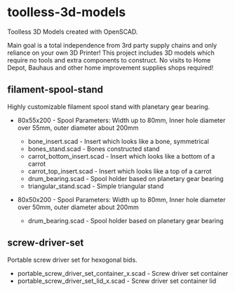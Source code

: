 # toolless-3d-models

Toolless 3D Models created with OpenSCAD.

Main goal is a total independence from 3rd party supply chains and only reliance on your own 3D Printer!
This project includes 3D models which require no tools and extra components to construct.
No visits to Home Depot, Bauhaus and other home improvement supplies shops required!

## filament-spool-stand
Highly customizable filament spool stand with planetary gear bearing.

- 80x55x200 - Spool Parameters: Width up to 80mm, Inner hole diameter over 55mm, outer diameter about 200mm
  - bone_insert.scad - Insert which looks like a bone, symmetrical
  - bones_stand.scad - Bones constructed stand
  - carrot_bottom_insert.scad - Insert which looks like a bottom of a carrot
  - carrot_top_insert.scad - Insert which looks like a top of a carrot
  - drum_bearing.scad - Spool holder based on planetary gear bearing
  - triangular_stand.scad - Simple triangular stand

- 80x50x200 - Spool Parameters: Width up to 80mm, Inner hole diameter over 50mm, outer diameter about 200mm
  - drum_bearing.scad - Spool holder based on planetary gear bearing

## screw-driver-set
Portable screw driver set for hexogonal bids.

- portable_screw_driver_set_container_x.scad - Screw driver set container
- portable_screw_driver_set_lid_x.scad - Screw driver set container lid
